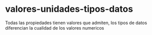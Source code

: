 # valores-unidades-tipos-datos
Todas las propiedades tienen valores que admiten, los tipos de datos diferencian la cualidad de los valores numericos
